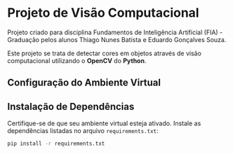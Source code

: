 # Projeto de Visão Computacional

Projeto criado para disciplina Fundamentos de Inteligência Artificial (FIA) - Graduação pelos alunos Thiago Nunes Batista e Eduardo Gonçalves Souza.

Este projeto se trata de detectar cores em objetos através de visão computacional utilizando o **OpenCV** do **Python**.

## Configuração do Ambiente Virtual

## Instalação de Dependências

Certifique-se de que seu ambiente virtual esteja ativado. Instale as dependências listadas no arquivo `requirements.txt`:

```bash
pip install -r requirements.txt
```
